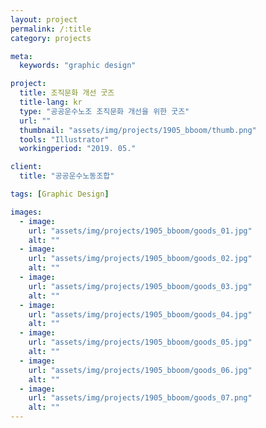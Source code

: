 ```yaml
---
layout: project
permalink: /:title
category: projects

meta:
  keywords: "graphic design"

project:
  title: 조직문화 개선 굿즈
  title-lang: kr
  type: "공공운수노조 조직문화 개선을 위한 굿즈"
  url: ""
  thumbnail: "assets/img/projects/1905_bboom/thumb.png"
  tools: "Illustrator"
  workingperiod: "2019. 05."

client:
  title: "공공운수노동조합"

tags: [Graphic Design]

images:
  - image:
    url: "assets/img/projects/1905_bboom/goods_01.jpg"
    alt: ""
  - image:
    url: "assets/img/projects/1905_bboom/goods_02.jpg"
    alt: ""
  - image:
    url: "assets/img/projects/1905_bboom/goods_03.jpg"
    alt: ""
  - image:
    url: "assets/img/projects/1905_bboom/goods_04.jpg"
    alt: ""
  - image:
    url: "assets/img/projects/1905_bboom/goods_05.jpg"
    alt: ""
  - image:
    url: "assets/img/projects/1905_bboom/goods_06.jpg"
    alt: ""
  - image:
    url: "assets/img/projects/1905_bboom/goods_07.png"
    alt: ""
---
```

